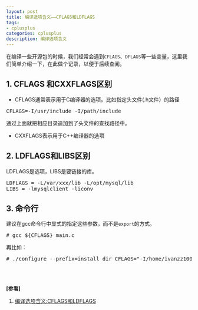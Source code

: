 ```yaml
---
layout: post
title: 编译选项含义——CFLAGS和LDFLAGS
tags:
- cplusplus
categories: cplusplus
description: 编译选项含义
---
```



在编译一些开源包的时候，我们经常会遇到```CFLAGS```、```DFLAGS```等一些变量，这里我们简单介绍一下，在此做个记录，以便于后续查阅。

<!-- more -->


## 1. CFLAGS 和CXXFLAGS区别

* CFLAGS通常表示用于C编译器的选项。比如指定头文件(.h文件）的路径
<pre>
CFLAGS=-I/usr/include -I/path/include
</pre>
通过上面就把相应目录追加到了头文件的查找路径中。

* CXXFLAGS表示用于C++编译器的选项

## 2. LDFLAGS和LIBS区别
LDFLAGS是选项，LIBS是要链接的库。
<pre>
LDFLAGS = -L/var/xxx/lib -L/opt/mysql/lib
LIBS = -lmysqlclient -liconv
</pre>

## 3. 命令行
建议在gcc命令行中显式的指定这些参数，而不是```export```的方式。
<pre>
# gcc ${CFLAGS} main.c
</pre>

再比如：
<pre>
# ./configure --prefix=install_dir CFLAGS="-I/home/ivanzz1001/3rd/openssl/include" LDFLAGS="-L/home/ivanzz1001/3rd/openssl/lib"
</pre>






<br />
<br />

**[参看]**


1. [编译选项含义:CFLAGS和LDFLAGS](https://www.jianshu.com/p/08537d6cc0a3)

<br />
<br />
<br />


